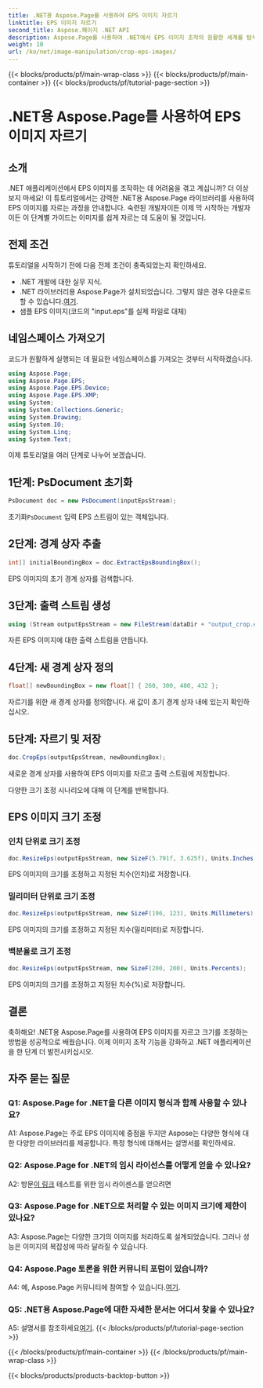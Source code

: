 ```yaml
---
title: .NET용 Aspose.Page를 사용하여 EPS 이미지 자르기
linktitle: EPS 이미지 자르기
second_title: Aspose.페이지 .NET API
description: Aspose.Page를 사용하여 .NET에서 EPS 이미지 조작의 원활한 세계를 탐색해 보세요. 놀라운 결과를 얻으려면 이미지를 쉽게 자르고 크기를 조정하세요.
weight: 10
url: /ko/net/image-manipulation/crop-eps-images/
---
```


{{< blocks/products/pf/main-wrap-class >}}
{{< blocks/products/pf/main-container >}}
{{< blocks/products/pf/tutorial-page-section >}}

# .NET용 Aspose.Page를 사용하여 EPS 이미지 자르기

## 소개

.NET 애플리케이션에서 EPS 이미지를 조작하는 데 어려움을 겪고 계십니까? 더 이상 보지 마세요! 이 튜토리얼에서는 강력한 .NET용 Aspose.Page 라이브러리를 사용하여 EPS 이미지를 자르는 과정을 안내합니다. 숙련된 개발자이든 이제 막 시작하는 개발자이든 이 단계별 가이드는 이미지를 쉽게 자르는 데 도움이 될 것입니다.

## 전제 조건

튜토리얼을 시작하기 전에 다음 전제 조건이 충족되었는지 확인하세요.

- .NET 개발에 대한 실무 지식.
-  .NET 라이브러리용 Aspose.Page가 설치되었습니다. 그렇지 않은 경우 다운로드할 수 있습니다.[여기](https://releases.aspose.com/page/net/).
- 샘플 EPS 이미지(코드의 "input.eps"를 실제 파일로 대체)

## 네임스페이스 가져오기

코드가 원활하게 실행되는 데 필요한 네임스페이스를 가져오는 것부터 시작하겠습니다. 

```csharp
using Aspose.Page;
using Aspose.Page.EPS;
using Aspose.Page.EPS.Device;
using Aspose.Page.EPS.XMP;
using System;
using System.Collections.Generic;
using System.Drawing;
using System.IO;
using System.Linq;
using System.Text;
```

이제 튜토리얼을 여러 단계로 나누어 보겠습니다.

## 1단계: PsDocument 초기화

```csharp
PsDocument doc = new PsDocument(inputEpsStream);
```

 초기화`PsDocument` 입력 EPS 스트림이 있는 객체입니다.

## 2단계: 경계 상자 추출

```csharp
int[] initialBoundingBox = doc.ExtractEpsBoundingBox();
```

EPS 이미지의 초기 경계 상자를 검색합니다.

## 3단계: 출력 스트림 생성

```csharp
using (Stream outputEpsStream = new FileStream(dataDir + "output_crop.eps", FileMode.Create, FileAccess.Write))
```

자른 EPS 이미지에 대한 출력 스트림을 만듭니다.

## 4단계: 새 경계 상자 정의

```csharp
float[] newBoundingBox = new float[] { 260, 300, 480, 432 };
```

자르기를 위한 새 경계 상자를 정의합니다. 새 값이 초기 경계 상자 내에 있는지 확인하십시오.

## 5단계: 자르기 및 저장

```csharp
doc.CropEps(outputEpsStream, newBoundingBox);
```

새로운 경계 상자를 사용하여 EPS 이미지를 자르고 출력 스트림에 저장합니다.

다양한 크기 조정 시나리오에 대해 이 단계를 반복합니다.

## EPS 이미지 크기 조정

### 인치 단위로 크기 조정

```csharp
doc.ResizeEps(outputEpsStream, new SizeF(5.791f, 3.625f), Units.Inches);
```

EPS 이미지의 크기를 조정하고 지정된 치수(인치)로 저장합니다.

### 밀리미터 단위로 크기 조정

```csharp
doc.ResizeEps(outputEpsStream, new SizeF(196, 123), Units.Millimeters);
```

EPS 이미지의 크기를 조정하고 지정된 치수(밀리미터)로 저장합니다.

### 백분율로 크기 조정

```csharp
doc.ResizeEps(outputEpsStream, new SizeF(200, 200), Units.Percents);
```

EPS 이미지의 크기를 조정하고 지정된 치수(%)로 저장합니다.

## 결론

축하해요! .NET용 Aspose.Page를 사용하여 EPS 이미지를 자르고 크기를 조정하는 방법을 성공적으로 배웠습니다. 이제 이미지 조작 기능을 강화하고 .NET 애플리케이션을 한 단계 더 발전시키십시오.

## 자주 묻는 질문

### Q1: Aspose.Page for .NET을 다른 이미지 형식과 함께 사용할 수 있나요?

A1: Aspose.Page는 주로 EPS 이미지에 중점을 두지만 Aspose는 다양한 형식에 대한 다양한 라이브러리를 제공합니다. 특정 형식에 대해서는 설명서를 확인하세요.

### Q2: Aspose.Page for .NET의 임시 라이선스를 어떻게 얻을 수 있나요?

 A2: 방문[이 링크](https://purchase.aspose.com/temporary-license/) 테스트를 위한 임시 라이센스를 얻으려면

### Q3: Aspose.Page for .NET으로 처리할 수 있는 이미지 크기에 제한이 있나요?

A3: Aspose.Page는 다양한 크기의 이미지를 처리하도록 설계되었습니다. 그러나 성능은 이미지의 복잡성에 따라 달라질 수 있습니다.

### Q4: Aspose.Page 토론을 위한 커뮤니티 포럼이 있습니까?

 A4: 예, Aspose.Page 커뮤니티에 참여할 수 있습니다.[여기](https://forum.aspose.com/c/page/39).

### Q5: .NET용 Aspose.Page에 대한 자세한 문서는 어디서 찾을 수 있나요?

 A5: 설명서를 참조하세요[여기](https://reference.aspose.com/page/net/).
{{< /blocks/products/pf/tutorial-page-section >}}

{{< /blocks/products/pf/main-container >}}
{{< /blocks/products/pf/main-wrap-class >}}

{{< blocks/products/products-backtop-button >}}
